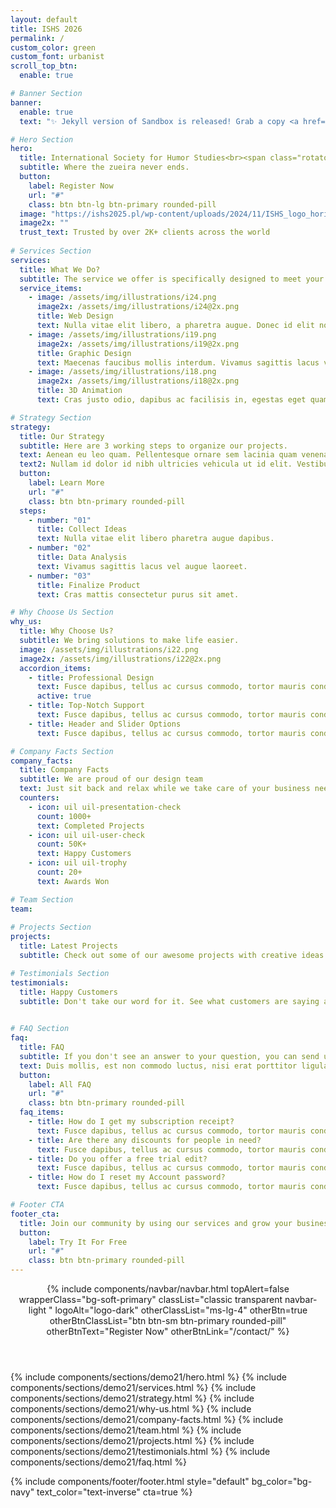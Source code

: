 ```yaml
---
layout: default
title: ISHS 2026
permalink: /
custom_color: green
custom_font: urbanist
scroll_top_btn:
  enable: true

# Banner Section
banner:
  enable: true
  text: "✨ Jekyll version of Sandbox is released! Grab a copy <a href=\"#\" class=\"link-white hover d-inline-flex align-items-center\" target=\"_blank\">here <i class=\"uil uil-arrow-up-right\"></i></a>"

# Hero Section
hero:
  title: International Society for Humor Studies<br><span class="rotator-fade text-primary">Niterói, Brazil 2026</span>
  subtitle: Where the zueira never ends.
  button:
    label: Register Now
    url: "#"
    class: btn btn-lg btn-primary rounded-pill
  image: "https://ishs2025.pl/wp-content/uploads/2024/11/ISHS_logo_horizontal_1.png"
  image2x: ""
  trust_text: Trusted by over 2K+ clients across the world
  
# Services Section
services:
  title: What We Do?
  subtitle: The service we offer is specifically designed to meet your needs.
  service_items:
    - image: /assets/img/illustrations/i24.png
      image2x: /assets/img/illustrations/i24@2x.png
      title: Web Design
      text: Nulla vitae elit libero, a pharetra augue. Donec id elit non mi porta gravida at eget. Fusce dapibus tellus.
    - image: /assets/img/illustrations/i19.png
      image2x: /assets/img/illustrations/i19@2x.png
      title: Graphic Design
      text: Maecenas faucibus mollis interdum. Vivamus sagittis lacus vel augue laoreet. Sed posuere consectetur.
    - image: /assets/img/illustrations/i18.png
      image2x: /assets/img/illustrations/i18@2x.png
      title: 3D Animation
      text: Cras justo odio, dapibus ac facilisis in, egestas eget quam. Praesent commodo cursus magna scelerisque.

# Strategy Section
strategy:
  title: Our Strategy
  subtitle: Here are 3 working steps to organize our projects.
  text: Aenean eu leo quam. Pellentesque ornare sem lacinia quam venenatis vestibulum. Etiam porta sem malesuada magna mollis euismod. Nullam id dolor id nibh ultricies vehicula ut id elit. Nullam quis risus eget urna mollis.
  text2: Nullam id dolor id nibh ultricies vehicula ut id elit. Vestibulum id ligula porta felis euismod semper. Aenean lacinia bibendum nulla sed consectetur.
  button:
    label: Learn More
    url: "#"
    class: btn btn-primary rounded-pill
  steps:
    - number: "01"
      title: Collect Ideas
      text: Nulla vitae elit libero pharetra augue dapibus.
    - number: "02"
      title: Data Analysis
      text: Vivamus sagittis lacus vel augue laoreet.
    - number: "03"
      title: Finalize Product
      text: Cras mattis consectetur purus sit amet.

# Why Choose Us Section
why_us:
  title: Why Choose Us?
  subtitle: We bring solutions to make life easier.
  image: /assets/img/illustrations/i22.png
  image2x: /assets/img/illustrations/i22@2x.png
  accordion_items:
    - title: Professional Design
      text: Fusce dapibus, tellus ac cursus commodo, tortor mauris condimentum nibh, ut fermentum massa justo sit amet risus. Cras mattis consectetur purus sit amet fermentum. Praesent commodo cursus magna, vel.
      active: true
    - title: Top-Notch Support
      text: Fusce dapibus, tellus ac cursus commodo, tortor mauris condimentum nibh, ut fermentum massa justo sit amet risus. Cras mattis consectetur purus sit amet fermentum. Praesent commodo cursus magna, vel.
    - title: Header and Slider Options
      text: Fusce dapibus, tellus ac cursus commodo, tortor mauris condimentum nibh, ut fermentum massa justo sit amet risus. Cras mattis consectetur purus sit amet fermentum. Praesent commodo cursus magna, vel.

# Company Facts Section
company_facts:
  title: Company Facts
  subtitle: We are proud of our design team
  text: Just sit back and relax while we take care of your business needs for you.
  counters:
    - icon: uil uil-presentation-check
      count: 1000+
      text: Completed Projects
    - icon: uil uil-user-check
      count: 50K+
      text: Happy Customers
    - icon: uil uil-trophy
      count: 20+
      text: Awards Won

# Team Section
team:
  
# Projects Section
projects:
  title: Latest Projects
  subtitle: Check out some of our awesome projects with creative ideas and great design.

# Testimonials Section
testimonials:
  title: Happy Customers
  subtitle: Don't take our word for it. See what customers are saying about us.
  

# FAQ Section
faq:
  title: FAQ
  subtitle: If you don't see an answer to your question, you can send us an email from our contact form.
  text: Duis mollis, est non commodo luctus, nisi erat porttitor ligula, eget lacinia odio sem nec elit. Nullam quis risus eget urna mollis ornare.
  button:
    label: All FAQ
    url: "#"
    class: btn btn-primary rounded-pill
  faq_items:
    - title: How do I get my subscription receipt?
      text: Fusce dapibus, tellus ac cursus commodo, tortor mauris condimentum nibh, ut fermentum massa justo sit amet risus. Cras mattis consectetur purus sit amet fermentum. Praesent commodo cursus magna, vel scelerisque nisl consectetur et. Cum sociis natoque penatibus et magnis dis parturient montes, nascetur ridiculus mus. Donec sed odio dui. Cras justo odio, dapibus ac facilisis.
    - title: Are there any discounts for people in need?
      text: Fusce dapibus, tellus ac cursus commodo, tortor mauris condimentum nibh, ut fermentum massa justo sit amet risus. Cras mattis consectetur purus sit amet fermentum. Praesent commodo cursus magna, vel scelerisque nisl consectetur et. Cum sociis natoque penatibus et magnis dis parturient montes, nascetur ridiculus mus. Donec sed odio dui. Cras justo odio, dapibus ac facilisis.
    - title: Do you offer a free trial edit?
      text: Fusce dapibus, tellus ac cursus commodo, tortor mauris condimentum nibh, ut fermentum massa justo sit amet risus. Cras mattis consectetur purus sit amet fermentum. Praesent commodo cursus magna, vel scelerisque nisl consectetur et. Cum sociis natoque penatibus et magnis dis parturient montes, nascetur ridiculus mus. Donec sed odio dui. Cras justo odio, dapibus ac facilisis.
    - title: How do I reset my Account password?
      text: Fusce dapibus, tellus ac cursus commodo, tortor mauris condimentum nibh, ut fermentum massa justo sit amet risus. Cras mattis consectetur purus sit amet fermentum. Praesent commodo cursus magna, vel scelerisque nisl consectetur et. Cum sociis natoque penatibus et magnis dis parturient montes, nascetur ridiculus mus. Donec sed odio dui. Cras justo odio, dapibus ac facilisis.

# Footer CTA
footer_cta:
  title: Join our community by using our services and grow your business.
  button:
    label: Try It For Free
    url: "#"
    class: btn btn-primary rounded-pill
---
```

<div class="content-wrapper">
<header class="wrapper bg-light">
{% include components/navbar/navbar.html 
    topAlert=false
    wrapperClass="bg-soft-primary"
    classList="classic transparent navbar-light "
    logoAlt="logo-dark"
    otherClassList="ms-lg-4"
    otherBtn=true
    otherBtnClassList="btn btn-sm btn-primary rounded-pill"
    otherBtnText="Register Now"
    otherBtnLink="/contact/"     
%}
</header>
<!-- /header -->

{% include components/sections/demo21/hero.html %}
{% include components/sections/demo21/services.html %}
{% include components/sections/demo21/strategy.html %}
{% include components/sections/demo21/why-us.html %}
{% include components/sections/demo21/company-facts.html %}
{% include components/sections/demo21/team.html %}
{% include components/sections/demo21/projects.html %}
{% include components/sections/demo21/testimonials.html %}
{% include components/sections/demo21/faq.html %}

</div>
{% include components/footer/footer.html 
  style="default"
  bg_color="bg-navy"
  text_color="text-inverse" 
  cta=true
%}
